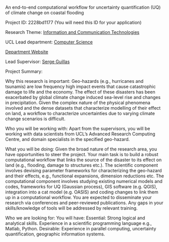 An end-to-end computational workflow for uncertainty quantification (UQ) of climate change on coastal flooding

Project ID: 2228bd1177
(You will need this ID for your application)

Research Theme: [Information and Communication Technologies](../themes/information-and-communication-technologies.md)

UCL Lead department: [Computer Science](../departments/computer-science.md)

[Department Website](https://www.ucl.ac.uk/computer-science)

Lead Supervisor: [Serge Guillas](https://iris.ucl.ac.uk/iris/browse/profile?upi=SGUIL73)

Project Summary:

Why this research is important: 
 Geo-hazards (e.g., hurricanes and tsunamis) are low frequency high impact events that cause catastrophic damage to life and the economy. The effect of these disasters has been exacerbated by global climate change induced sea-level rise and changes in precipitation. Given the complex nature of the physical phenomena involved and the dense datasets that characterize modelling of their effect on land, a workflow to characterize uncertainties due to varying climate change scenarios is difficult. 
  
 Who you will be working with: 
 Apart from the supervisors, you will be working with data scientists from UCL’s Advanced Research Computing Centre, and domain specialists in the specified geo-hazard. 
  
 What you will be doing: 
 Given the broad nature of the research area, you have opportunities to steer the project. Your main task is to build a robust computational workflow that links the source of the disaster to its effect on land (e.g., flooding, damage to structures etc.). The scientific component involves devising parameter frameworks for characterizing the geo-hazard and their effects, e.g., functional expansions, dimension reductions etc. The computational component involves studying existing numerical models and codes, frameworks for UQ (Gaussian process), GIS software (e.g. QGIS), integration into a cat model (e.g. OASIS) and coding changes to link them up in a computational workflow. You are expected to disseminate your research via conferences and peer-reviewed publications. Any gaps in your skills/knowledge of tools will be addressed by relevant training. 
  
 Who we are looking for: 
 You will have: 
 Essential: 
 Strong logical and analytical skills. 
 Experience in a scientific programming language e.g., Matlab, Python. 
 Desirable: 
 Experience in parallel computing, uncertainty quantification, geographic information systems.